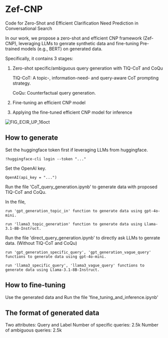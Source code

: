 # Zef-CNP

Code for Zero-Shot and Efficient Clarification Need Prediction in Conversational Search

In our work, we propose a zero-shot and efficient CNP framework (Zef-CNP), leveraging LLMs to genrate synthetic data and fine-tuning Pre-trained models (e.g., BERT) on generated data. 

Specifically, it contains 3 stages:

1. Zero-shot specific/ambiguous query generation with TIQ-CoT and CoQu
   
   TIQ-CoT: A topic-, information-need- and query-aware CoT prompting strategy.

   CoQu: Counterfactual query generation.
  
2. Fine-tuning an efficient CNP model
   
3. Applying the fine-tuned efficient CNP model for inference

![FIG_ECIR_UP_16oct](https://github.com/user-attachments/assets/0224e428-d863-4561-9b8c-5ad87cb8f47c)

## How to generate
Set the huggingface token first if leveraging LLMs from huggingface.
```
!huggingface-cli login --token "..."
```
Set the OpenAI key.
```
OpenAI(api_key = "...")
```
Run the file 'CoT_query_generation.ipynb' to generate data with proposed TIQ-CoT and CoQu.

In the file, 

    run 'gpt_generation_topic_in' function to generate data using gpt-4o-mini.

    run 'llama3_topic_generation' function to generate data using Llama-3.1-8B-Instruct.

Run the file 'direct_query_generation.ipynb' to directly ask LLMs to genrate data. (Without TIQ-CoT and CoQu)

    run 'gpt_generation_specific_query', 'gpt_generation_vague_query' functions to generate data using gpt-4o-mini.

    run 'llama3_specific_query', 'llama3_vague_query' functions to generate data using Llama-3.1-8B-Instruct.


## How to fine-tuning

Use the generated data and Run the file 'fine_tuning_and_inference.ipynb'

## The format of generated data

Two attributes: Query and Label
Number of specific queries: 2.5k
Number of ambiguous queries: 2.5k

